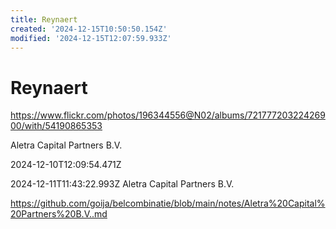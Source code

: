 ```yaml
---
title: Reynaert
created: '2024-12-15T10:50:50.154Z'
modified: '2024-12-15T12:07:59.933Z'
---
```


# Reynaert

https://www.flickr.com/photos/196344556@N02/albums/72177720322426900/with/54190865353

Aletra Capital Partners B.V.
	
2024-12-10T12:09:54.471Z
	
2024-12-11T11:43:22.993Z
Aletra Capital Partners B.V.

https://github.com/goija/belcombinatie/blob/main/notes/Aletra%20Capital%20Partners%20B.V..md
